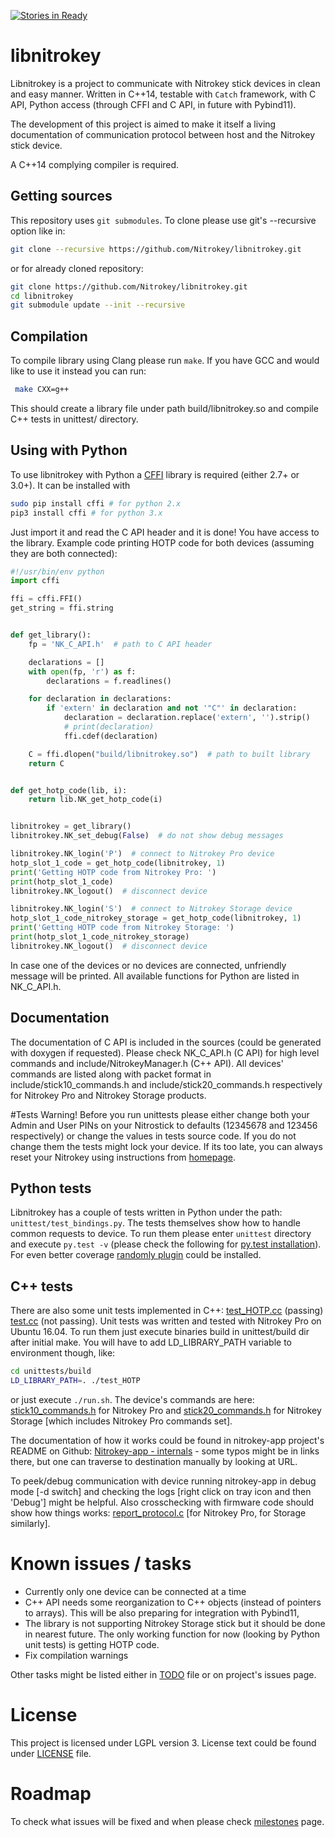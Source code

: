 [![Stories in Ready](https://badge.waffle.io/Nitrokey/libnitrokey.png?label=ready&title=Ready)](https://waffle.io/Nitrokey/libnitrokey)
# libnitrokey
Libnitrokey is a project to communicate with Nitrokey stick devices in clean and easy manner. Written in C++14, testable with `Catch` framework, with C API, Python access (through CFFI and C API, in future with Pybind11).

The development of this project is aimed to make it itself a living documentation of communication protocol between host and the Nitrokey stick device.

A C++14 complying compiler is required.

## Getting sources
This repository uses `git submodules`.
To clone please use git's --recursive option like in:
```bash
git clone --recursive https://github.com/Nitrokey/libnitrokey.git
```
or for already cloned repository:
```bash
git clone https://github.com/Nitrokey/libnitrokey.git
cd libnitrokey
git submodule update --init --recursive
```

## Compilation
To compile library using Clang please run `make`. If you have GCC and would like to use it instead you can run:
```bash
 make CXX=g++
```
This should create a library file under path build/libnitrokey.so and compile C++ tests in unittest/ directory.

## Using with Python
To use libnitrokey with Python a [CFFI](http://cffi.readthedocs.io/en/latest/overview.html) library is required (either 2.7+ or 3.0+). It can be installed with
```bash
sudo pip install cffi # for python 2.x
pip3 install cffi # for python 3.x
```
Just import it and read the C API header and it is done! You have access to the library. Example code printing HOTP code for both devices (assuming they are both connected):
```python
#!/usr/bin/env python
import cffi

ffi = cffi.FFI()
get_string = ffi.string


def get_library():
    fp = 'NK_C_API.h'  # path to C API header

    declarations = []
    with open(fp, 'r') as f:
        declarations = f.readlines()

    for declaration in declarations:
        if 'extern' in declaration and not '"C"' in declaration:
            declaration = declaration.replace('extern', '').strip()
            # print(declaration)
            ffi.cdef(declaration)

    C = ffi.dlopen("build/libnitrokey.so")  # path to built library
    return C


def get_hotp_code(lib, i):
    return lib.NK_get_hotp_code(i)


libnitrokey = get_library()
libnitrokey.NK_set_debug(False)  # do not show debug messages

libnitrokey.NK_login('P')  # connect to Nitrokey Pro device
hotp_slot_1_code = get_hotp_code(libnitrokey, 1)
print('Getting HOTP code from Nitrokey Pro: ')
print(hotp_slot_1_code)
libnitrokey.NK_logout()  # disconnect device

libnitrokey.NK_login('S')  # connect to Nitrokey Storage device
hotp_slot_1_code_nitrokey_storage = get_hotp_code(libnitrokey, 1)
print('Getting HOTP code from Nitrokey Storage: ')
print(hotp_slot_1_code_nitrokey_storage)
libnitrokey.NK_logout()  # disconnect device
```
In case one of the devices or no devices are connected, unfriendly message will be printed.
All available functions for Python are listed in NK_C_API.h.

## Documentation
The documentation of C API is included in the sources (could be  generated with doxygen if requested).
Please check NK_C_API.h (C API) for high level commands and include/NitrokeyManager.h (C++ API). All devices' commands are listed along with packet format in include/stick10_commands.h and include/stick20_commands.h respectively for Nitrokey Pro and Nitrokey Storage products.

#Tests
Warning! Before you run unittests please either change both your Admin and User PINs on your Nitrostick to defaults (12345678 and 123456 respectively) or change the values in tests source code. If you do not change them the tests might lock your device. If its too late, you can always reset your Nitrokey using instructions from [homepage](https://www.nitrokey.com/de/documentation/how-reset-nitrokey).

## Python tests
Libnitrokey has a couple of tests written in Python under the path: `unittest/test_bindings.py`. The tests themselves show how to handle common requests to device.
To run them please enter `unittest` directory and execute `py.test -v` (please check the following for [py.test installation](http://doc.pytest.org/en/latest/getting-started.html)). For even better coverage [randomly plugin](https://pypi.python.org/pypi/pytest-randomly) could be installed.

## C++ tests
There are also some unit tests implemented in C++:
[test_HOTP.cc](https://github.com/Nitrokey/libnitrokey/blob/master/unittest/test_HOTP.cc) (passing)
[test.cc](https://github.com/Nitrokey/libnitrokey/blob/master/unittest/test.cc) (not passing).
Unit tests was written and tested with Nitrokey Pro on Ubuntu 16.04. To run them just execute binaries build in unittest/build dir after initial make. You will have to add LD_LIBRARY_PATH variable to environment though, like:
```bash
cd unittests/build
LD_LIBRARY_PATH=. ./test_HOTP
```
or just execute `./run.sh`.
The device's commands are here:
[stick10_commands.h](https://github.com/Nitrokey/libnitrokey/blob/hotp_tests/include/stick10_commands.h)
for Nitrokey Pro and
[stick20_commands.h](https://github.com/Nitrokey/libnitrokey/blob/hotp_tests/include/stick20_commands.h)
for Nitrokey Storage [which includes Nitrokey Pro commands set].

The documentation of how it works could be found in nitrokey-app project's README on Github:
[Nitrokey-app - internals](https://github.com/Nitrokey/nitrokey-app/blob/master/README.md#internals) - some typos might be in links there, but one can traverse to destination manually by looking at URL.

To peek/debug communication with device running nitrokey-app in debug mode [-d switch] and checking the logs
[right click on tray icon and then 'Debug'] might be helpful. Also crosschecking with
firmware code should show how things works:
[report_protocol.c](https://github.com/Nitrokey/nitrokey-pro-firmware/blob/master/src/keyboard/report_protocol.c)
[for Nitrokey Pro, for Storage similarly].

# Known issues / tasks
* Currently only one device can be connected at a time
* C++ API needs some reorganization to C++ objects (instead of pointers to arrays). This will be also preparing for integration with Pybind11,
* The library is not supporting Nitrokey Storage stick but it should be done in nearest future. The only working function for now (looking by Python unit tests) is getting HOTP code.
* Fix compilation warnings

Other tasks might be listed either in [TODO](TODO) file or on project's issues page.

# License
This project is licensed under LGPL version 3. License text could be found under [LICENSE](LICENSE) file.

# Roadmap
To check what issues will be fixed and when please check [milestones](https://github.com/Nitrokey/libnitrokey/milestones) page.

